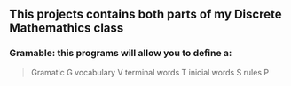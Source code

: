## This projects contains both parts of my Discrete Mathemathics class

### Gramable: this programs will allow you to define a:
> Gramatic G 
> vocabulary V 
> terminal words T 
> inicial words S 
> rules P
